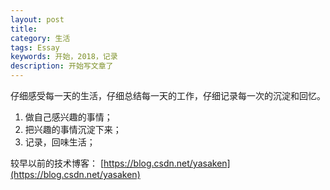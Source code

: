 ```yaml
---
layout: post
title: 
category: 生活
tags: Essay
keywords: 开始，2018，记录
description: 开始写文章了
---
```


仔细感受每一天的生活，仔细总结每一天的工作，仔细记录每一次的沉淀和回忆。

1. 做自己感兴趣的事情；
2. 把兴趣的事情沉淀下来；
3. 记录，回味生活；

较早以前的技术博客： [https://blog.csdn.net/yasaken](https://blog.csdn.net/yasaken)
